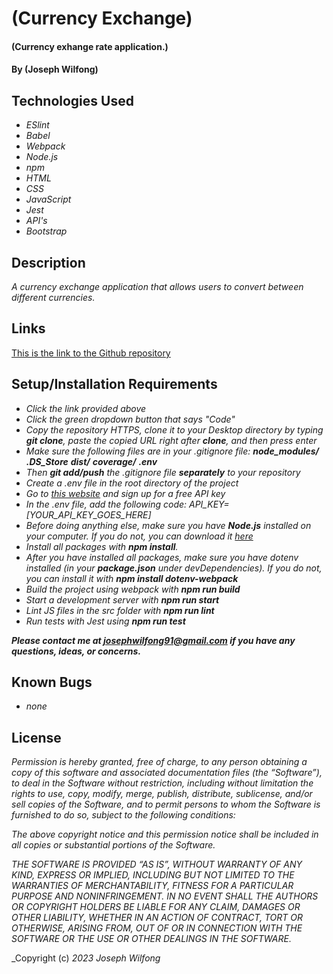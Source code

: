 # (Currency Exchange)

#### (Currency exhange rate application.)

#### By (Joseph Wilfong)

## Technologies Used

* _ESlint_
* _Babel_
* _Webpack_
* _Node.js_
* _npm_
* _HTML_
* _CSS_
* _JavaScript_
* _Jest_
* _API's_
* _Bootstrap_



## Description

_A currency exchange application that allows users to convert between different currencies._

## Links

[This is the link to the Github repository](https://github.com/jcarenza67/Currency-Exchange) 


## Setup/Installation Requirements

* _Click the link provided above_
* _Click the green dropdown button that says "Code"_
* _Copy the repository HTTPS, clone it to your Desktop directory by typing ***git clone***, paste the copied URL right after **clone**, and then press enter_
* _Make sure the following files are in your .gitignore file: 
***node_modules/***
***.DS_Store***
***dist/***
***coverage/***
***.env***_
* _Then ***git add/push*** the .gitignore file ***separately*** to your repository_
* _Create a .env file in the root directory of the project_
* _Go to [this website](https://www.exchangerate-api.com/) and sign up for a free API key_
* _In the .env file, add the following code: API_KEY=[YOUR_API_KEY_GOES_HERE]_
* _Before doing anything else, make sure you have ***Node.js*** installed on your computer. If you do not, you can download it [here](https://nodejs.org/en/download/)_
* _Install all packages with ***npm install***._
* _After you have installed all packages, make sure you have dotenv installed (in your ***package.json*** under devDependencies). If you do not, you can install it with ***npm install dotenv-webpack***_
* _Build the project using webpack with ***npm run build***_
* _Start a development server with ***npm run start***_
* _Lint JS files in the src folder with ***npm run lint***_
* _Run tests with Jest using ***npm run test***_

***_Please contact me at josephwilfong91@gmail.com if you have any questions, ideas, or concerns._***


## Known Bugs

* _none_

## License


_Permission is hereby granted, free of charge, to any person obtaining a copy of this software and associated documentation files (the “Software”), to deal in the Software without restriction, including without limitation the rights to use, copy, modify, merge, publish, distribute, sublicense, and/or sell copies of the Software, and to permit persons to whom the Software is furnished to do so, subject to the following conditions:_

_The above copyright notice and this permission notice shall be included in all copies or substantial portions of the Software._

_THE SOFTWARE IS PROVIDED “AS IS”, WITHOUT WARRANTY OF ANY KIND, EXPRESS OR IMPLIED, INCLUDING BUT NOT LIMITED TO THE WARRANTIES OF MERCHANTABILITY, FITNESS FOR A PARTICULAR PURPOSE AND NONINFRINGEMENT. IN NO EVENT SHALL THE AUTHORS OR COPYRIGHT HOLDERS BE LIABLE FOR ANY CLAIM, DAMAGES OR OTHER LIABILITY, WHETHER IN AN ACTION OF CONTRACT, TORT OR OTHERWISE, ARISING FROM, OUT OF OR IN CONNECTION WITH THE SOFTWARE OR THE USE OR OTHER DEALINGS IN THE SOFTWARE._

_Copyright (c) _2023_ _Joseph Wilfong_
